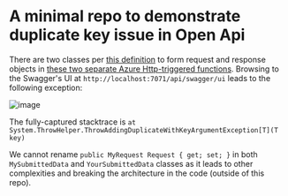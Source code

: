 # A minimal repo to demonstrate duplicate key issue in Open Api

There are two classes per [this definition](https://github.com/comsenseinc/azurehttpfunctionopenapiissue/blob/f43577a315a383924b1f3682cd630bb912afa780/FunctionApp1/Function.cs#L41-L83) to form request and response objects in [these two separate Azure Http-triggered functions](https://github.com/comsenseinc/azurehttpfunctionopenapiissue/blob/f43577a315a383924b1f3682cd630bb912afa780/FunctionApp1/Function.cs#L16-L38). Browsing to the Swagger's UI at `http://localhost:7071/api/swagger/ui` leads to the following exception:

![image](https://user-images.githubusercontent.com/72229415/114764918-84fc8780-9d32-11eb-886a-b685bf5937ef.png)

The fully-captured stacktrace is `at System.ThrowHelper.ThrowAddingDuplicateWithKeyArgumentException[T](T key)`

We cannot rename `public MyRequest Request { get; set; }` in both `MySubmittedData` and `YourSubmittedData` classes as it leads to other complexities and breaking the architecture in the code (outside of this repo).
